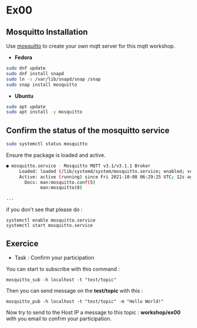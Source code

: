 # Ex00

## Mosquitto Installation

Use [mosquitto](https://www.npmjs.com/) to create your own mqtt server for this mqtt workshop.

- **Fedora**
```bash
sudo dnf update
sudo dnf install snapd
sudo ln -s /var/lib/snapd/snap /snap
sudo snap install mosquitto
```
- **Ubuntu**
```bash
sudo apt update
sudo apt install -y mosquitto
```

## Confirm the status of the mosquitto service

```bash
sudo systemctl status mosquitto
```
Ensure the package is loaded and active.
```bash
● mosquitto.service - Mosquitto MQTT v3.1/v3.1.1 Broker
     Loaded: loaded (/lib/systemd/system/mosquitto.service; enabled; vendor pr>
     Active: active (running) since Fri 2021-10-08 06:29:25 UTC; 12s ago
       Docs: man:mosquitto.conf(5)
             man:mosquitto(8)

...
```
if you don't see that please do :

```shell
systemctl enable mosquitto.service
systemctl start mosquitto.service
```
## Exercice

- Task : Confirm your participation

You can start to subscribe with this command :

```shell
mosquitto_sub -h localhost -t "test/topic" 
```

Then you can send message on the **test/topic** with this :
```shell
mosquitto_pub -h localhost -t "test/topic" -m "Hello World!"
```

Now try to send to the Host IP a message to this topic :
**workshop/ex00** with you email to confrm your participation.